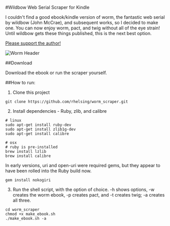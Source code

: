 #Wildbow Web Serial Scraper for Kindle

I couldn't find a good ebook/kindle version of worm, the fantastic web serial by wildbow (John McCrae), and subsequent works, so I decided to make one. You can now enjoy worm, pact, and twig without all of the eye strain! Until wildbow gets these things published, this is the next best option.

[Please support the author!](https://parahumans.wordpress.com/support/)

![Worm Header](http://parahumans.files.wordpress.com/2011/06/cityscape2.jpg)

##Download

Download the ebook or run the scraper yourself.

##How to run:

1. Clone this project
  
  ```command
  git clone https://github.com/rhelsing/worm_scraper.git
  ```

2. Install dependencies - Ruby, zlib, and calibre


  ```command
  # linux
  sudo apt-get install ruby-dev
  sudo apt-get install zlib1g-dev
  sudo apt-get install calibre

  # osx
  # ruby is pre-installed
  brew install lzlib
  brew install calibre
  ```

  In early versions, uri and open-uri were required gems, but they appear to have been rolled into the Ruby build now. 
  ```command
  gem install nokogiri
  ```

3. Run the shell script, with the option of choice. -h shows options, -w creates the worm ebook, -p creates pact, and -t creates twig; -a creates all three.

  ```command
  cd worm_scraper
  chmod +x make_ebook.sh
  ./make_ebook.sh -a
  ```
